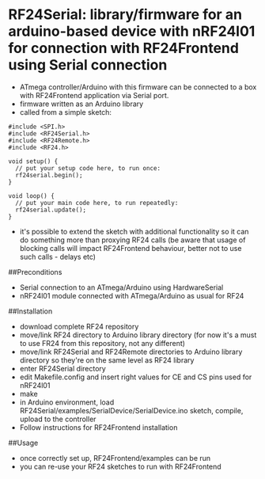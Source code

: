 # RF24Serial: library/firmware for an arduino-based device with nRF24l01 for connection with RF24Frontend using Serial connection

* ATmega controller/Arduino with this firmware can be connected to a box with RF24Frontend application via Serial port.
* firmware written as an Arduino library
* called from a simple sketch:
```
#include <SPI.h>
#include <RF24Serial.h>
#include <RF24Remote.h>
#include <RF24.h>

void setup() {
  // put your setup code here, to run once:
  rf24serial.begin();
}

void loop() {
  // put your main code here, to run repeatedly:
  rf24serial.update();
}
```
* it's possible to extend the sketch with additional functionality so it can do something more than proxying RF24 calls (be aware that usage of blocking calls will impact RF24Frontend behaviour, better not to use such calls - delays etc)

##Preconditions
* Serial connection to an ATmega/Arduino using HardwareSerial
* nRF24l01 module connected with ATmega/Arduino as usual for RF24

##Installation
* download complete RF24 repository
* move/link RF24 directory to Arduino library directory (for now it's a must to use FR24 from this repository, not any different)
* move/link RF24Serial and RF24Remote directories to Arduino library directory so they're on the same level as RF24 library
* enter RF24Serial directory
* edit Makefile.config and insert right values for CE and CS pins used for nRF24l01
* make
* in Arduino environment, load RF24Serial/examples/SerialDevice/SerialDevice.ino sketch, compile, upload to the controller
* Follow instructions for RF24Frontend installation

##Usage
* once correctly set up, RF24Frontend/examples can be run
* you can re-use your RF24 sketches to run with RF24Frontend
